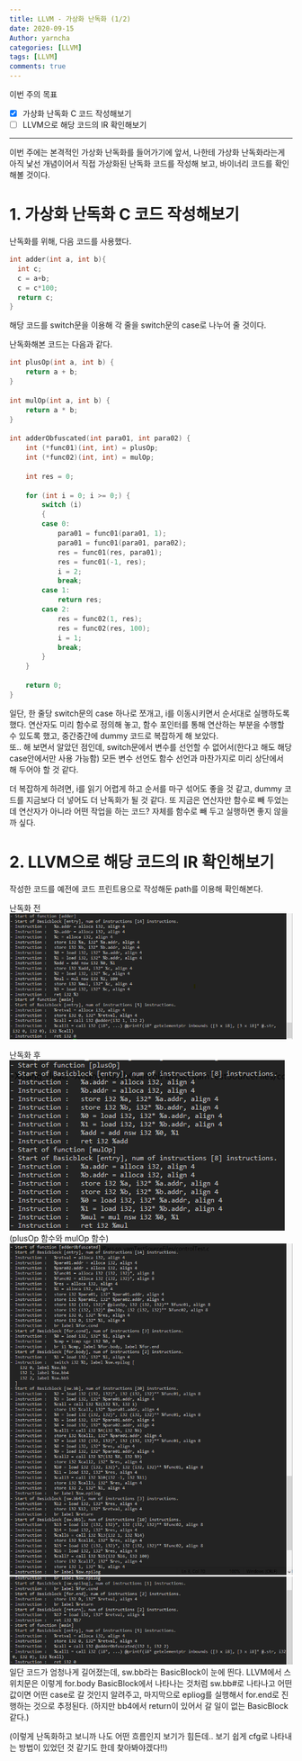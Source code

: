 ```yaml
---
title: LLVM - 가상화 난독화 (1/2)
date: 2020-09-15
Author: yarncha
categories: [LLVM]
tags: [LLVM]
comments: true
---
```


이번 주의 목표

-   [x] 가상화 난독화 C 코드 작성해보기
-   [ ] LLVM으로 해당 코드의 IR 확인해보기

* * *

이번 주에는 본격적인 가상화 난독화를 들어가기에 앞서, 나한테 가상화 난독화라는게 아직 낯선 개념이어서 직접 가상화된 난독화 코드를 작성해 보고, 바이너리 코드를 확인해볼 것이다.

# 1. 가상화 난독화 C 코드 작성해보기

난독화를 위해, 다음 코드를 사용했다.

```c
int adder(int a, int b){
  int c;
  c = a+b;
  c = c*100;
  return c;
}
```

해당 코드를 switch문을 이용해 각 줄을 switch문의 case로 나누어 줄 것이다.

난독화해본 코드는 다음과 같다.

```c
int plusOp(int a, int b) {
	return a + b;
}

int mulOp(int a, int b) {
	return a * b;
}

int adderObfuscated(int para01, int para02) {
	int (*func01)(int, int) = plusOp;
	int (*func02)(int, int) = mulOp;

	int res = 0;

	for (int i = 0; i >= 0;) {
		switch (i)
		{
		case 0:
			para01 = func01(para01, 1);
			para01 = func01(para01, para02);
			res = func01(res, para01);
			res = func01(-1, res);
			i = 2;
			break;
		case 1:
			return res;
		case 2:
			res = func02(1, res);
			res = func02(res, 100);
			i = 1;
			break;
		}
	}

	return 0;
}
```

일단, 한 줄당 switch문의 case 하나로 쪼개고, i를 이동시키면서 순서대로 실행하도록 했다. 연산자도 미리 함수로 정의해 놓고, 함수 포인터를 통해 연산하는 부분을 수행할 수 있도록 했고, 중간중간에 dummy 코드로 복잡하게 해 보았다.  
또.. 해 보면서 알았던 점인데, switch문에서 변수를 선언할 수 없어서(한다고 해도 해당 case안에서만 사용 가능함) 모든 변수 선언도 함수 선언과 마찬가지로 미리 상단에서 해 두어야 할 것 같다.

더 복잡하게 하려면, i를 읽기 어렵게 하고 순서를 마구 섞어도 좋을 것 같고, dummy 코드를 지금보다 더 넣어도 더 난독화가 될 것 같다. 또 지금은 연산자만 함수로 빼 두었는데 연산자가 아니라 어떤 작업을 하는 코드? 자체를 함수로 빼 두고 실행하면 좋지 않을까 싶다.

# 2. LLVM으로 해당 코드의 IR 확인해보기

작성한 코드를 예전에 코드 프린트용으로 작성해둔 path를 이용해 확인해본다.

난독화 전
![img](\images\17_01.png)

난독화 후
![img](\images\17_02.png)
(plusOp 함수와 mulOp 함수)
![img](\images\17_03.png)
![img](\images\17_04.png)
일단 코드가 엄청나게 길어졌는데, sw.bb라는 BasicBlock이 눈에 띈다. LLVM에서 스위치문은 이렇게 for.body BasicBlock에서 나타나는 것처럼 sw.bb#로 나타나고 어떤 값이면 어떤 case로 갈 것인지 알려주고, 마지막으로 epliog를 실행해서 for.end로 진행하는 것으로 추정된다. (하지만 bb4에서 return이 있어서 갈 일이 없는 BasicBlock 같다.)

(이렇게 난독화하고 보니까 나도 어떤 흐름인지 보기가 힘든데.. 보기 쉽게 cfg로 나타내는 방법이 있었던 것 같기도 한데 찾아봐야겠다!!)

<!-- References -->
